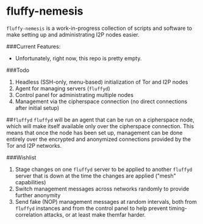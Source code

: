 # fluffy-nemesis
`fluffy-nemesis` is a work-in-progress collection of scripts and software to make setting up and administrating I2P nodes easier. 

###Current Features:
* Unfortunately, right now, this repo is pretty empty.

###Todo
1. Headless (SSH-only, menu-based) initialization of Tor and I2P nodes
1. Agent for managing servers (`fluffyd`)
1. Control panel for administrating multiple nodes 
1. Management via the cipherspace connection (no direct connections after initial setup)

##`fluffyd`
`fluffyd` will be an agent that can be run on a cipherspace node, which will make itself available only over the cipherspace connection. This means that once the node has been set up, management can be done entirely over the encrypted and anonymized connections provided by the Tor and I2P networks.

###Wishlist
1. Stage changes on one `fluffyd` server to be applied to another `fluffyd` server that is down at the time the changes are applied ("mesh" capabilities)
1. Switch management messages across networks randomly to provide further anonymity
1. Send fake (NOP) management messages at random intervals, both from `fluffyd` instances and from the control panel to help prevent timing-correlation attacks, or at least make themfar harder.